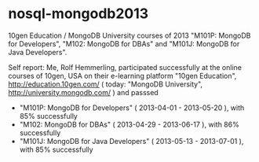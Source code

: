 # nosql-mongodb2013
10gen Education / MongoDB University courses of 2013 "M101P: MongoDB for Developers", "M102: MongoDB for DBAs" and "M101J: MongoDB for Java Developers".

Self report: Me, Rolf Hemmerling, participated successfully at the online courses of 10gen, USA on their e-learning platform  "10gen Education", http://education.10gen.com/  ( today: "MongoDB University", http://university.mongodb.com/ ) and passsed

- "M101P: MongoDB for Developers" ( 2013-04-01 - 2013-05-20 ), with 85% successfully
- "M102: MongoDB for DBAs" ( 2013-04-29 - 2013-06-17 ), with 86% successfully
- "M101J: MongoDB for Java Developers" ( 2013-05-13 - 2013-07-01 ), with 85% successfully
